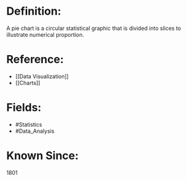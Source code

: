 

# Definition:
A pie chart is a circular statistical graphic that is divided into slices to illustrate numerical proportion.

# Reference:
- [[Data Visualization]]
- [[Charts]]

# Fields: 
- #Statistics
- #Data_Analysis

# Known Since:
1801

